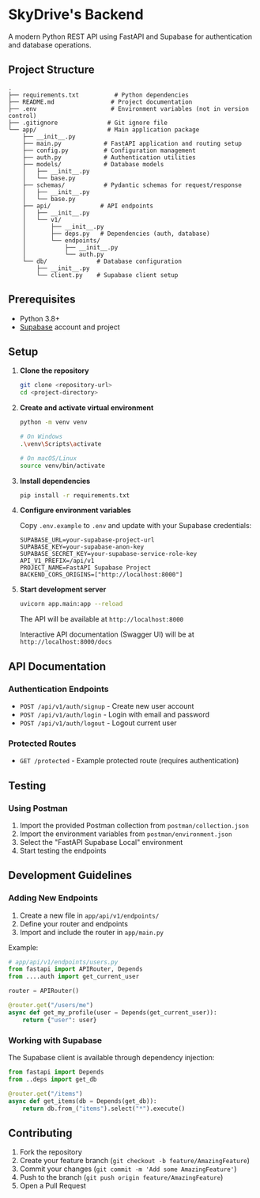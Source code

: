 # SkyDrive's Backend

A modern Python REST API using FastAPI and Supabase for authentication and database operations.

## Project Structure

```
.
├── requirements.txt          # Python dependencies
├── README.md                # Project documentation
├── .env                     # Environment variables (not in version control)
├── .gitignore              # Git ignore file
└── app/                    # Main application package
    ├── __init__.py
    ├── main.py            # FastAPI application and routing setup
    ├── config.py          # Configuration management
    ├── auth.py            # Authentication utilities
    ├── models/            # Database models
    │   ├── __init__.py
    │   └── base.py
    ├── schemas/           # Pydantic schemas for request/response
    │   ├── __init__.py
    │   └── base.py
    ├── api/              # API endpoints
    │   ├── __init__.py
    │   └── v1/
    │       ├── __init__.py
    │       ├── deps.py   # Dependencies (auth, database)
    │       └── endpoints/
    │           ├── __init__.py
    │           └── auth.py
    └── db/              # Database configuration
        ├── __init__.py
        └── client.py    # Supabase client setup
```

## Prerequisites

- Python 3.8+
- [Supabase](https://supabase.com) account and project

## Setup

1. **Clone the repository**
   ```bash
   git clone <repository-url>
   cd <project-directory>
   ```

2. **Create and activate virtual environment**
   ```bash
   python -m venv venv
   
   # On Windows
   .\venv\Scripts\activate
   
   # On macOS/Linux
   source venv/bin/activate
   ```

3. **Install dependencies**
   ```bash
   pip install -r requirements.txt
   ```

4. **Configure environment variables**
   
   Copy `.env.example` to `.env` and update with your Supabase credentials:
   ```env
   SUPABASE_URL=your-supabase-project-url
   SUPABASE_KEY=your-supabase-anon-key
   SUPABASE_SECRET_KEY=your-supabase-service-role-key
   API_V1_PREFIX=/api/v1
   PROJECT_NAME=FastAPI Supabase Project
   BACKEND_CORS_ORIGINS=["http://localhost:8000"]
   ```

5. **Start development server**
   ```bash
   uvicorn app.main:app --reload
   ```
   
   The API will be available at `http://localhost:8000`
   
   Interactive API documentation (Swagger UI) will be at `http://localhost:8000/docs`

## API Documentation

### Authentication Endpoints

- `POST /api/v1/auth/signup` - Create new user account
- `POST /api/v1/auth/login` - Login with email and password
- `POST /api/v1/auth/logout` - Logout current user

### Protected Routes

- `GET /protected` - Example protected route (requires authentication)

## Testing

### Using Postman

1. Import the provided Postman collection from `postman/collection.json`
2. Import the environment variables from `postman/environment.json`
3. Select the "FastAPI Supabase Local" environment
4. Start testing the endpoints

## Development Guidelines

### Adding New Endpoints

1. Create a new file in `app/api/v1/endpoints/`
2. Define your router and endpoints
3. Import and include the router in `app/main.py`

Example:
```python
# app/api/v1/endpoints/users.py
from fastapi import APIRouter, Depends
from ....auth import get_current_user

router = APIRouter()

@router.get("/users/me")
async def get_my_profile(user = Depends(get_current_user)):
    return {"user": user}
```

### Working with Supabase

The Supabase client is available through dependency injection:

```python
from fastapi import Depends
from ..deps import get_db

@router.get("/items")
async def get_items(db = Depends(get_db)):
    return db.from_("items").select("*").execute()
```

## Contributing

1. Fork the repository
2. Create your feature branch (`git checkout -b feature/AmazingFeature`)
3. Commit your changes (`git commit -m 'Add some AmazingFeature'`)
4. Push to the branch (`git push origin feature/AmazingFeature`)
5. Open a Pull Request

